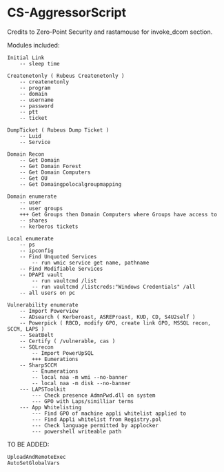 # CS-AggressorScript

Credits to Zero-Point Security and rastamouse for invoke_dcom section.

Modules included:

	Initial Link
		-- sleep time

	Createnetonly ( Rubeus Createnetonly )
		-- createnetonly
		-- program
		-- domain
		-- username
		-- password
		-- ptt
		-- ticket

	DumpTicket ( Rubeus Dump Ticket )
		-- Luid
  		-- Service

	Domain Recon
		-- Get Domain
		-- Get Domain Forest
		-- Get Domain Computers
		-- Get OU
		-- Get Domaingpolocalgroupmapping

	Domain enumerate
		-- user
		-- user groups
		+++ Get Groups then Domain Computers where Groups have access to
		-- shares
		-- kerberos tickets

	Local enumerate
		-- ps
		-- ipconfig
		-- Find Unquoted Services
			-- run wmic service get name, pathname
		-- Find Modifiable Services
		-- DPAPI vault
			-- run vaultcmd /list
			-- run vaultcmd /listcreds:"Windows Credentials" /all
		-- all users on pc

	Vulnerability enumerate
		-- Import Powerview
		-- ADsearch ( Kerberoast, ASREProast, KUD, CD, S4U2self )
		-- Powerpick ( RBCD, modify GPO, create link GPO, MSSQL recon, SCCM, LAPS )
		-- SeatBelt
		-- Certify ( /vulnerable, cas )
		-- SQLrecon
			-- Import PowerUpSQL
			+++ Eumerations
		-- SharpSCCM
			-- Enumerations
			-- local naa -m wmi --no-banner
			-- local naa -m disk --no-banner
		--- LAPSToolkit
			--- Check presence AdmnPwd.dll on system
			--- GPO with Laps/similliar terms
		--- App Whitelisting
			--- Find GPO of machine appli whitelist applied to
			--- Find Appli whitelist from Registry.pol
			--- Check language permitted by applocker
			--- powershell writeable path


TO BE ADDED:

 	UploadAndRemoteExec
  	AutoSetGlobalVars
